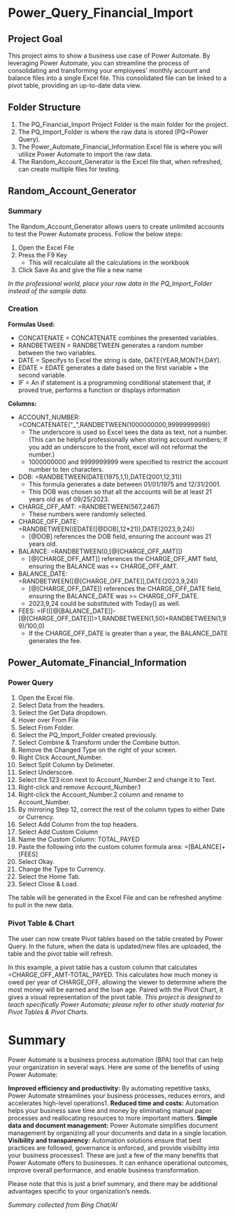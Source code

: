 # Power_Query_Financial_Import
## Project Goal
This project aims to show a business use case of Power Automate. By leveraging Power Automate, you can streamline the process of consolidating and transforming your employees' monthly account and balance files into a single Excel file. This consolidated file can be linked to a pivot table, providing an up-to-date data view.  

## Folder Structure
1. The PQ_Financial_Import Project Folder is the main folder for the project.
2. The PQ_Import_Folder is where the raw data is stored (PQ=Power Query).
3. The Power_Automate_Financial_Information Excel file is where you will utilize Power Automate to import the raw data.
4. The Random_Account_Generator is the Excel file that, when refreshed, can create multiple files for testing.


## Random_Account_Generator
### Summary
The Random_Account_Generator allows users to create unlimited accounts to test the Power Automate process. Follow the below steps:
1. Open the Excel File
2. Press the F9 Key
   - This will recalculate all the calculations in the workbook
4. Click Save As and give the file a new name



_In the professional world, place your raw data in the PQ_Import_Folder instead of the sample data._

### Creation
__Formulas Used:__
 - CONCATENATE    = CONCATENATE combines the presented variables.
 - RANDBETWEEN    = RANDBETWEEN generates a random number between the two variables.
 - DATE           = Specifys to Excel the string is date, DATE(YEAR,MONTH,DAY).
 - EDATE          = EDATE generates a date based on the first variable + the second variable.
 - IF             = An if statement is a programming conditional statement that, if proved true, performs a function or displays information

__Columns:__
- ACCOUNT_NUMBER: =CONCATENATE("_",RANDBETWEEN(1000000000,9999999999))
   - The underscore is used so Excel sees the data as text, not a number. (This can be helpful professionally when storing account numbers; if you add an underscore to the front, excel will not reformat the number.)
   - 1000000000 and 9999999999 were specified to restrict the account number to ten characters.
- DOB: =RANDBETWEEN(DATE(1975,1,1),DATE(2001,12,31))
   - This formula generates a date between 01/01/1975 and 12/31/2001.
   - This DOB was chosen so that all the accounts will be at least 21 years old as of 09/25/2023.
- CHARGE_OFF_AMT: =RANDBETWEEN(567,2467)
   - These numbers were randomly selected.
- CHARGE_OFF_DATE: =RANDBETWEEN((EDATE([@DOB],12*21)),DATE(2023,9,24))
  - [@DOB] references the DOB field, ensuring the account was 21 years old.
- BALANCE: =RANDBETWEEN(0,[@[CHARGE_OFF_AMT]])
  - [@[CHARGE_OFF_AMT]] references the CHARGE_OFF_AMT field, ensuring the BALANCE was <= CHARGE_OFF_AMT.
- BALANCE_DATE: =RANDBETWEEN([@[CHARGE_OFF_DATE]],DATE(2023,9,24))
  - [@[CHARGE_OFF_DATE]] references the CHARGE_OFF_DATE field, ensuring the BALANCE_DATE was >= CHARGE_OFF_DATE.
  - 2023,9,24 could be substituted with Today() as well.
- FEES: =IF(([@[BALANCE_DATE]]-[@[CHARGE_OFF_DATE]])>1,RANDBETWEEN(1,50)+RANDBETWEEN(1,99)/100,0)
  - If the CHARGE_OFF_DATE is greater than a year, the BALANCE_DATE generates the fee.

## Power_Automate_Financial_Information
### Power Query
1. Open the Excel file.
2. Select Data from the headers.
3. Select the Get Data dropdown.
4. Hover over From File
5. Select From Folder.
6. Select the PQ_Import_Folder created previously.
7. Select Combine & Transform under the Combine button.
8. Remove the Changed Type on the right of your screen.
9. Right Click Account_Number.
10. Select Split Column by Delimeter.
11. Select Underscore.
12. Select the 123 icon next to Account_Number.2 and change it to Text.
13. Right-click and remove Account_Number.1
14. Right-click the Account_Number.2 column and rename to Account_Number.
15. By mirroring Step 12, correct the rest of the column types to either Date or Currency.
16. Select Add Column from the top headers.
17. Select Add Custom Column
18. Name the Custom Column: TOTAL_PAYED
19. Paste the following into the custom column formula area: =[BALANCE]+[FEES]
20. Select Okay.
21. Change the Type to Currency.
22. Select the Home Tab.
23. Select Close & Load.


The table will be generated in the Excel File and can be refreshed anytime to pull in the new data.
### Pivot Table & Chart
The user can now create Pivot tables based on the table created by Power Query. In the future, when the data is updated/new files are uploaded, the table and the pivot table will refresh.

In this example, a pivot table has a custom column that calculates =CHARGE_OFF_AMT-TOTAL_PAYED. This calculates how much money is owed per year of CHARGE_OFF, allowing the viewer to determine where the most money will be earned and the loan age. Paired with the Pivot Chart, it gives a visual representation of the pivot table.
_This project is designed to teach specifically Power Automate; please refer to other study material for Pivot Tables & Pivot Charts._

# Summary
Power Automate is a business process automation (BPA) tool that can help your organization in several ways. Here are some of the benefits of using Power Automate:

__Improved efficiency and productivity:__ By automating repetitive tasks, Power Automate streamlines your business processes, reduces errors, and accelerates high-level operations1.
__Reduced time and costs:__ Automation helps your business save time and money by eliminating manual paper processes and reallocating resources to more important matters.
__Simple data and document management:__ Power Automate simplifies document management by organizing all your documents and data in a single location.
__Visibility and transparency:__ Automation solutions ensure that best practices are followed, governance is enforced, and provide visibility into your business processes1.
These are just a few of the many benefits that Power Automate offers to businesses. It can enhance operational outcomes, improve overall performance, and enable business transformation.

Please note that this is just a brief summary, and there may be additional advantages specific to your organization’s needs.

_Summary collected from Bing Chat/AI_
